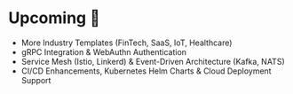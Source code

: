 # Upcoming 🔮

- More Industry Templates (FinTech, SaaS, IoT, Healthcare)
- gRPC Integration & WebAuthn Authentication
- Service Mesh (Istio, Linkerd) & Event-Driven Architecture (Kafka, NATS)
- CI/CD Enhancements, Kubernetes Helm Charts & Cloud Deployment Support
